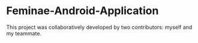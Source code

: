 # Feminae-Android-Application
This project was collaboratively developed by two contributors: myself and my teammate.
